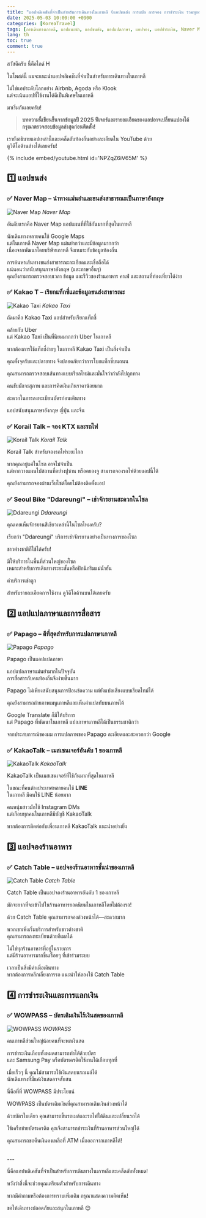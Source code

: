 ```yaml
---
title: "แอปพลิเคชันที่จำเป็นสำหรับการเดินทางในเกาหลี (แอปขนส่ง การแปล การจอง การชำระเงิน รวมทุกอย่าง)"
date: 2025-05-03 10:00:00 +0900
categories: [KoreaTravel]
tags: [การเดินทางเกาหลี, แอปแนะนำ, แอปขนส่ง, แอปแปลภาษา, แอปจอง, แอปชำระเงิน, Naver Map, KakaoT, Papago, WOWPASS]
lang: th
toc: true
comment: true
---
```


สวัสดีครับ นี่คือไกด์ H

ในโพสต์นี้ ผมจะแนะนำแอปพลิเคชันที่จำเป็นสำหรับการเดินทางในเกาหลี

ไม่ใช่แอประดับโลกอย่าง Airbnb, Agoda หรือ Klook  
แต่จะเน้นแอปที่ใช้งานได้ดีเป็นพิเศษในเกาหลี

มาเริ่มกันเลยครับ!
  

> **บทความนี้เขียนขึ้นจากข้อมูลปี 2025 ฟีเจอร์และรายละเอียดของแอปอาจเปลี่ยนแปลงได้ กรุณาตรวจสอบข้อมูลล่าสุดก่อนติดตั้ง!**
  
  
เรายังอธิบายแอปเหล่านี้และเคล็ดลับท้องถิ่นอย่างละเอียดใน YouTube ด้วย  
ดูวิดีโอด้านล่างได้เลยครับ!

{% include embed/youtube.html id='NPZqZ6iV65M' %}


## 1️⃣ แอปขนส่ง

### ✅ Naver Map – นำทางแม่นยำและขนส่งสาธารณะเป็นภาษาอังกฤษ
![Naver Map](/assets/img/posts/korea-travel-app/네이버맵.webp)
_Naver Map_

อันดับแรกคือ Naver Map แอปแผนที่ที่ใช้กันมากที่สุดในเกาหลี

นักเดินทางหลายคนใช้ Google Maps  
แต่ในเกาหลี Naver Map แม่นยำกว่าและมีข้อมูลมากกว่า  
เนื่องจากพัฒนาโดยบริษัทเกาหลี จึงเหมาะกับข้อมูลท้องถิ่น

การค้นหาเส้นทางขนส่งสาธารณะละเอียดและเชื่อถือได้  
แน่นอนว่าสนับสนุนภาษาอังกฤษ (และภาษาอื่นๆ)  
คุณยังสามารถตรวจสอบเวลา ข้อมูล และรีวิวของร้านอาหาร คาเฟ่ และสถานที่ท่องเที่ยวได้ง่าย

### ✅ Kakao T – เรียกแท็กซี่และข้อมูลขนส่งสาธารณะ
![Kakao Taxi](/assets/img/posts/korea-travel-app/카카오택시.svg)
_Kakao Taxi_

ถัดมาคือ Kakao Taxi แอปสำหรับเรียกแท็กซี่

คล้ายกับ Uber  
แต่ Kakao Taxi เป็นที่นิยมมากกว่า Uber ในเกาหลี

หากต้องการใช้แท็กซี่ง่ายๆ ในเกาหลี Kakao Taxi เป็นสิ่งจำเป็น

คุณตั้งจุดรับและปลายทาง จึงปลอดภัยกว่าการโบกแท็กซี่บนถนน

คุณสามารถตรวจสอบเส้นทางแบบเรียลไทม์และมั่นใจว่ากำลังไปถูกทาง

คนขับมักจะสุภาพ และการคิดเงินเกินราคาน้อยมาก

สะดวกในการลงทะเบียนบัตรก่อนเดินทาง

แอปสนับสนุนภาษาอังกฤษ ญี่ปุ่น และจีน

### ✅ Korail Talk – จอง KTX และรถไฟ
![Korail Talk](/assets/img/posts/korea-travel-app/코레일톡.webp)
_Korail Talk_

Korail Talk สำหรับจองรถไฟระยะไกล

หากคุณอยู่แค่ในโซล อาจไม่จำเป็น  
แต่หากวางแผนไปสถานที่อย่างปูซาน หรือคยองจู สามารถจองรถไฟด้วยแอปนี้ได้

คุณยังสามารถจองผ่านเว็บไซต์โดยไม่ต้องติดตั้งแอป

### ✅ Seoul Bike "Ddareungi" – เช่าจักรยานสะดวกในโซล
![Ddareungi](/assets/img/posts/korea-travel-app/따릉이한강.png)
_Ddareungi_

คุณเคยเห็นจักรยานสีเขียวเหล่านี้ในโซลไหมครับ?

เรียกว่า "Ddareungi" บริการเช่าจักรยานอย่างเป็นทางการของโซล

ชาวต่างชาติก็ใช้ได้ครับ!

มีให้บริการในพื้นที่ส่วนใหญ่ของโซล  
เหมาะสำหรับการเดินทางระยะสั้นหรือปิกนิกริมแม่น้ำฮัน

ค่าบริการเช่าถูก

สำหรับรายละเอียดการใช้งาน ดูวิดีโอด้านบนได้เลยครับ

## 2️⃣ แอปแปลภาษาและการสื่อสาร

### ✅ Papago – ดีที่สุดสำหรับการแปลภาษาเกาหลี
![Papago](/assets/img/posts/korea-travel-app/파파고.png)
_Papago_

Papago เป็นแอปแปลภาษา

แอปแปลภาษาแม่นยำมากในปัจจุบัน  
การสื่อสารกับคนท้องถิ่นจึงง่ายขึ้นมาก

Papago ไม่เพียงสนับสนุนการป้อนข้อความ แต่ยังแปลเสียงแบบเรียลไทม์ได้

คุณยังสามารถถ่ายภาพเมนูเกาหลีและเห็นคำแปลทับบนภาพได้

Google Translate ก็มีให้บริการ  
แต่ Papago ที่พัฒนาในเกาหลี แปลภาษาเกาหลีได้เป็นธรรมชาติกว่า

จากประสบการณ์ของผม การแปลภาพของ Papago ละเอียดและสะดวกกว่า Google

### ✅ KakaoTalk – เมสเซนเจอร์อันดับ 1 ของเกาหลี
![KakaoTalk](/assets/img/posts/korea-travel-app/카카오톡.png)
_KakaoTalk_

KakaoTalk เป็นเมสเซนเจอร์ที่ใช้กันมากที่สุดในเกาหลี

ในขณะที่คนต่างประเทศหลายคนใช้ **LINE**  
ในเกาหลี มีคนใช้ LINE น้อยมาก

คนหนุ่มสาวมักใช้ Instagram DMs  
แต่เกือบทุกคนในเกาหลีมีบัญชี KakaoTalk

หากต้องการติดต่อกับเพื่อนเกาหลี KakaoTalk แนะนำอย่างยิ่ง  


## 3️⃣ แอปจองร้านอาหาร

### ✅ Catch Table – แอปจองร้านอาหารชั้นนำของเกาหลี
![Catch Table](/assets/img/posts/korea-travel-app/캐치테이블.jpg)
_Catch Table_

Catch Table เป็นแอปจองร้านอาหารอันดับ 1 ของเกาหลี

มักจะยากที่จะเข้าไปในร้านอาหารยอดนิยมในเกาหลีโดยไม่ต้องรอ!

ด้วย Catch Table คุณสามารถจองล่วงหน้าได้—สะดวกมาก

พวกเขาเพิ่งเริ่มบริการสำหรับชาวต่างชาติ  
คุณสามารถลงทะเบียนด้วยอีเมลได้

ไม่ใช่ทุกร้านอาหารที่อยู่ในรายการ  
แต่มีร้านอาหารมากขึ้นเรื่อยๆ ที่เข้าร่วมระบบ

เวลาเป็นสิ่งมีค่าเมื่อเดินทาง  
หากต้องการหลีกเลี่ยงการรอ แนะนำให้ลองใช้ Catch Table

## 4️⃣ การชำระเงินและการแลกเงิน

### ✅ WOWPASS – บัตรเติมเงินไร้เงินสดของเกาหลี
![WOWPASS](/assets/img/posts/korea-travel-app/와우패스.jpeg)
_WOWPASS_

คนเกาหลีส่วนใหญ่น้อยคนที่จะพกเงินสด

การชำระเงินเกือบทั้งหมดสามารถทำได้ด้วยบัตร  
และ Samsung Pay หรือบัตรเครดิตใช้งานได้เกือบทุกที่

เมื่อเร็วๆ นี้ คุณไม่สามารถใช้เงินสดบนรถเมล์ได้  
นักเดินทางที่มีแค่เงินสดอาจสับสน

นี่คือที่ที่ WOWPASS มีประโยชน์

WOWPASS เป็นบัตรเติมเงินที่คุณสามารถเติมเงินล่วงหน้าได้

ด้วยบัตรใบเดียว คุณสามารถขึ้นรถเมล์และรถไฟใต้ดินและเปลี่ยนรถได้

ใช้เครือข่ายบัตรเครดิต คุณจึงสามารถชำระเงินที่ร้านอาหารส่วนใหญ่ได้

คุณสามารถขอคืนเงินคงเหลือที่ ATM เมื่อออกจากเกาหลีได้!  
  


<br>
---

<br>

นี่คือแอปพลิเคชันที่จำเป็นสำหรับการเดินทางในเกาหลีและเคล็ดลับทั้งหมด!

หวังว่าสิ่งนี้จะช่วยคุณเตรียมตัวสำหรับการเดินทาง

หากมีคำถามหรือต้องการทราบเพิ่มเติม กรุณาแสดงความคิดเห็น!

ขอให้เดินทางปลอดภัยและสนุกในเกาหลี 😊

